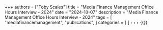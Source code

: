 
+++
authors = ["Toby Scales"]
title =  "Media Finance Management Office Hours Interview - 2024"
date = "2024-10-07"
description = "Media Finance Management Office Hours Interview - 2024"
tags = [
    "mediafinancemanagement",
    "publications",
]
categories = [
]
+++
{{<youtube lhXSn1ovtCw>}}
